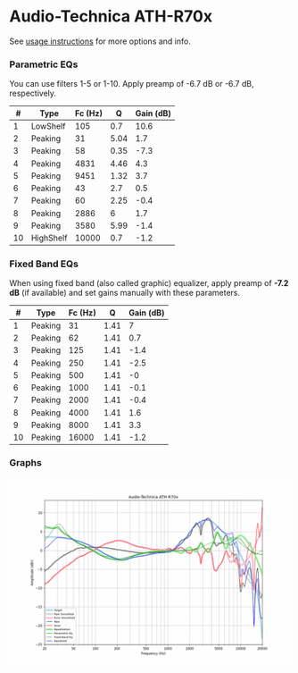 # Audio-Technica ATH-R70x
See [usage instructions](https://github.com/jaakkopasanen/AutoEq#usage) for more options and info.

### Parametric EQs
You can use filters 1-5 or 1-10. Apply preamp of -6.7 dB or -6.7 dB, respectively.

|   # | Type      |   Fc (Hz) |    Q |   Gain (dB) |
|-----|-----------|-----------|------|-------------|
|   1 | LowShelf  |       105 | 0.7  |        10.6 |
|   2 | Peaking   |        31 | 5.04 |         1.7 |
|   3 | Peaking   |        58 | 0.35 |        -7.3 |
|   4 | Peaking   |      4831 | 4.46 |         4.3 |
|   5 | Peaking   |      9451 | 1.32 |         3.7 |
|   6 | Peaking   |        43 | 2.7  |         0.5 |
|   7 | Peaking   |        60 | 2.25 |        -0.4 |
|   8 | Peaking   |      2886 | 6    |         1.7 |
|   9 | Peaking   |      3580 | 5.99 |        -1.4 |
|  10 | HighShelf |     10000 | 0.7  |        -1.2 |

### Fixed Band EQs
When using fixed band (also called graphic) equalizer, apply preamp of **-7.2 dB** (if available) and set gains manually with these parameters.

|   # | Type    |   Fc (Hz) |    Q |   Gain (dB) |
|-----|---------|-----------|------|-------------|
|   1 | Peaking |        31 | 1.41 |         7   |
|   2 | Peaking |        62 | 1.41 |         0.7 |
|   3 | Peaking |       125 | 1.41 |        -1.4 |
|   4 | Peaking |       250 | 1.41 |        -2.5 |
|   5 | Peaking |       500 | 1.41 |        -0   |
|   6 | Peaking |      1000 | 1.41 |        -0.1 |
|   7 | Peaking |      2000 | 1.41 |        -0.4 |
|   8 | Peaking |      4000 | 1.41 |         1.6 |
|   9 | Peaking |      8000 | 1.41 |         3.3 |
|  10 | Peaking |     16000 | 1.41 |        -1.2 |

### Graphs
![](./Audio-Technica%20ATH-R70x.png)
